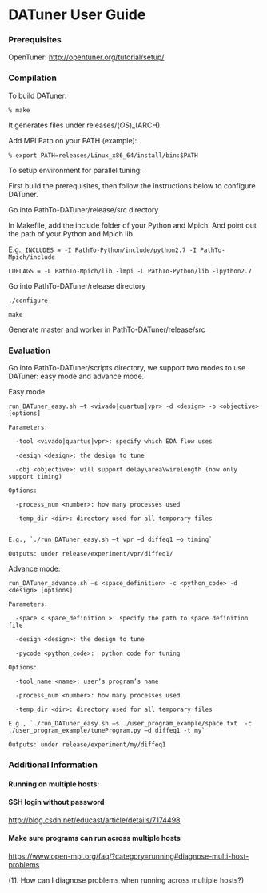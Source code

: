 # DATuner User Guide

### Prerequisites

OpenTuner: http://opentuner.org/tutorial/setup/

###  Compilation

To build DATuner:

    % make
    
It generates files under releases/$(OS)\_$(ARCH).

Add MPI Path on your PATH (example):

    % export PATH=releases/Linux_x86_64/install/bin:$PATH

To setup environment for parallel tuning:


    

First build the prerequisites, then follow the instructions below to configure DATuner.

Go into PathTo-DATuner/release/src directory

In Makefile, add the include folder of your Python and Mpich. And point out the path of your Python and Mpich lib.

E.g., `INCLUDES = -I PathTo-Python/include/python2.7 -I PathTo-Mpich/include`

`LDFLAGS = -L PathTo-Mpich/lib -lmpi -L PathTo-Python/lib -lpython2.7`

Go into PathTo-DATuner/release directory

`./configure`

`make`

Generate master and worker in PathTo-DATuner/release/src

###  Evaluation

Go into PathTo-DATuner/scripts directory, we support two modes to use DATuner: easy mode and advance mode.

Easy mode

    run_DATuner_easy.sh –t <vivado|quartus|vpr> -d <design> -o <objective> [options]
    
    Parameters:
      
      -tool <vivado|quartus|vpr>: specify which EDA flow uses
      
      -design <design>: the design to tune
      
      -obj <objective>: will support delay\area\wirelength (now only support timing)
    
    Options:
      
      -process_num <number>: how many processes used
      
      -temp_dir <dir>: directory used for all temporary files


    E.g., `./run_DATuner_easy.sh –t vpr –d diffeq1 –o timing`

    Outputs: under release/experiment/vpr/diffeq1/ 

Advance mode:

    run_DATuner_advance.sh –s <space_definition> -c <python_code> -d <design> [options]

    Parameters:

      -space < space_definition >: specify the path to space definition file

      -design <design>: the design to tune

      -pycode <python_code>:  python code for tuning

    Options:
  
      -tool_name <name>: user’s program’s name

      -process_num <number>: how many processes used

      -temp_dir <dir>: directory used for all temporary files

    E.g., `./run_DATuner_easy.sh –s ./user_program_example/space.txt  -c ./user_program_example/tuneProgram.py –d diffeq1 -t my`

    Outputs: under release/experiment/my/diffeq1


### Additional Information
#### Running on multiple hosts:
####  SSH login without password 
http://blog.csdn.net/educast/article/details/7174498

####  Make sure programs can run across multiple hosts
https://www.open-mpi.org/faq/?category=running#diagnose-multi-host-problems 

(11. How can I diagnose problems when running across multiple hosts?)
